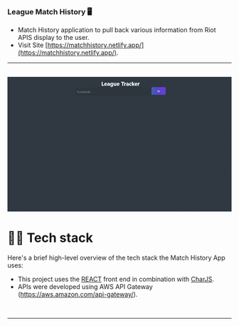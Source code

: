 ### League Match History 🖥️
- Match History application to pull back various information from Riot APIS display to the user. 
- Visit Site [https://matchhistory.netlify.app/](https://matchhistory.netlify.app/).

---

<br />

<img src="league.gif"/>

# 👨‍💻 Tech stack

Here's a brief high-level overview of the tech stack the Match History App uses:

- This project uses the [REACT](https://reactjs.org/) front end in combination with [CharJS](https://www.chartjs.org/). 
- APIs were developed using AWS API Gateway (https://aws.amazon.com/api-gateway/). 

<br />



---
